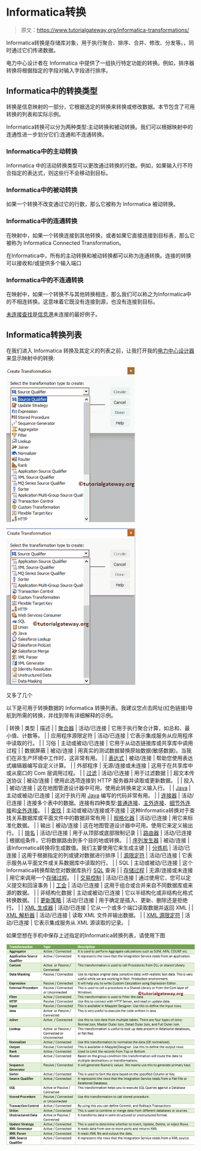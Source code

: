 # Informatica转换

> 原文：<https://www.tutorialgateway.org/informatica-transformations/>

Informatica转换是存储库对象，用于执行聚合、排序、合并、修改、分发等。，同时通过它们传递数据。

电力中心设计者在 Informatica 中提供了一组执行特定功能的转换。例如，排序器转换将根据指定的字段对输入字段进行排序。

## Informatica中的转换类型

转换是信息映射的一部分，它根据选定的转换来转换或修改数据。本节包含了可用转换的列表和实际示例。

Informatica转换可以分为两种类型:主动转换和被动转换。我们可以根据映射中的连通性进一步划分它们:连通和不连通转换。

### Informatica中的主动转换

Informatica 中的活动转换类型可以更改通过转换的行数。例如，如果输入行不符合指定的表达式，则这些行不会移动到目标。

### Informatica中的被动转换

如果一个转换不改变通过它的行数，那么它被称为 Informatica 被动转换。

### Informatica中的连通转换

在映射中，如果一个转换连接到其他转换，或者如果它直接连接到目标表，那么它被称为 Informatica Connected Transformation。

在Informatica中，所有的主动转换和被动转换都可以称为连通转换。连接的转换可以接收和/或提供多个输入端口

### Informatica中的不连通转换

在映射中，如果一个转换不与其他转换相连，那么我们可以称之为Informatica中的不相连转换。这意味着它既没有连接到源，也没有连接到目标。

[未连接查找](https://www.tutorialgateway.org/unconnected-lookup-transformation-in-informatica/)是[信息港](https://www.tutorialgateway.org/informatica/)未连接的最好例子。

## Informatica转换列表

在我们进入 Informatica 转换及其定义的列表之前，让我打开我的[电力中心设计器](https://www.tutorialgateway.org/informatica-powercenter-designer/)来显示映射中的转换:

![Informatica Transformations 1](img/2818445503fbd25bf1c294e6dc6afb24.png)

![Informatica Transformations 2](img/6b447c120d8feff1d9b4d0db3a8f00a8.png)

又多了几个

以下是可用于转换数据的 Informatica 转换列表。我建议您点击网址(红色链接)导航到所需的转换，并找到带有详细解释的示例。

| 转换 | 类型 | 描述 |
| [聚合器](https://www.tutorialgateway.org/aggregator-transformation-in-informatica/) | 活动/已连接 | 它用于执行聚合计算，如总和、最小值、计数等。 |
| 应用程序源限定符 | 活动/已连接 | 它表示集成服务从应用程序中读取的行。 |
| 习俗 | 主动或被动/已连接 | 它用于从动态链接库或共享库中调用过程 |
| 数据屏蔽 | 被动/连接 | 用真实的测试数据替换原始数据(敏感数据)。当我们在非生产环境中工作时，这非常有用。 |
| [表达式](https://www.tutorialgateway.org/expression-transformation-in-informatica/) | 被动/连接 | 帮助您使用表达式编辑器编写自定义计算。 |
| 外部程序 | 无源/连接或未连接 | 这用于在共享库中或从窗口的 Com 层调用过程。 |
| [过滤](https://www.tutorialgateway.org/filter-transformation-in-informatica/) | 活动/已连接 | 用于过滤数据 |
| 超文本传送协议 | 被动/连接 | 使用此选项连接到 HTTP 服务器并读取或更新数据。 |
| 投入 | 被动/连接 | 这在地图管道设计器中可用。使用此转换来定义输入行。 |
| [Java](https://www.tutorialgateway.org/java-transformation-in-informatica/) | 主动或被动/已连接 | 这对于执行用 [Java](https://www.tutorialgateway.org/java-tutorial/) 编写的代码非常有用。 |
| [连接器](https://www.tutorialgateway.org/joiner-transformation-in-informatica/) | 活动/已连接 | 连接多个表中的数据。连接有四种类型:[普通连接](https://www.tutorialgateway.org/joiner-transformation-in-informatica/)、[主外连接](https://www.tutorialgateway.org/master-outer-join-in-informatica/)、[细节外连接](https://www.tutorialgateway.org/detail-outer-join-in-informatica/)和[全外连接](https://www.tutorialgateway.org/full-outer-join-in-informatica/)。 |
| [查找](https://www.tutorialgateway.org/lookup-transformation-in-informatica/) | 主动或被动/连接或不连接 | 这种Informatica转换对于查找关系数据库或平面文件中的数据非常有用 |
| [规格化器](https://www.tutorialgateway.org/normalizer-transformation-in-informatica/) | 活动/已连接 | 用它来标准化数据。 |
| 输出 | 被动/连接 | 这在地图管道设计器中可用。使用它来定义输出行。 |
| [排名](https://www.tutorialgateway.org/rank-transformation-in-informatica/) | 活动/已连接 | 用于从顶部或底部限制记录 |
| [路由器](https://www.tutorialgateway.org/router-transformation-in-informatica/) | 活动/已连接 | 根据组条件，它将数据路由到多个目的地或转换。 |
| [序列发生器](https://www.tutorialgateway.org/sequence-generator-transformation-in-informatica/) | 被动/连接 | 该Informatica转换将生成数值。我们主要使用它来生成主键 |
| [分拣机](https://www.tutorialgateway.org/sorter-transformation-in-informatica/) | 活动/已连接 | 这用于根据指定的列或键对数据进行排序 |
| [源限定符](https://www.tutorialgateway.org/source-qualifier-transformation-in-informatica/) | 活动/已连接 | 它表示服务从平面文件或关系数据库中读取的行。 |
| SQL | 主动或被动/已连接 | 这个Informatica转换帮助您对数据库执行 [SQL](https://www.tutorialgateway.org/sql/) 查询 |
| [存储过程](https://www.tutorialgateway.org/stored-procedure-transformation-in-informatica/) | 无源/连接或未连接 | 用它来调用一个[存储过程](https://www.tutorialgateway.org/stored-procedures-in-sql/)。 |
| [交易控制](https://www.tutorialgateway.org/transaction-control-transformation-in-informatica/) | 活动/已连接 | 通过使用它，您可以定义提交和回滚事务 |
| [工会](https://www.tutorialgateway.org/union-transformation-in-informatica/) | 活动/已连接 | 这用于组合或合并来自不同数据库或来源的数据。 |
| 非结构化数据 | 主动或被动/已连接 | 它以半结构化或非结构化格式转换数据。 |
| [更新策略](https://www.tutorialgateway.org/update-strategy-transformation-in-informatica/) | 活动/已连接 | 用于确定是插入、更新、删除还是拒绝行。 |
| [XML 生成器](https://www.tutorialgateway.org/xml-generator-transformation-in-informatica/) | 活动/已连接 | 它从一个或多个端口读取数据并返回 XML |
| [XML 解析器](https://www.tutorialgateway.org/xml-parser-transformation-in-informatica/) | 活动/已连接 | 读取 XML 文件并输出数据。 |
| [XML 源限定符](https://www.tutorialgateway.org/xml-source-qualifier-informatica/) | 活动/已连接 | 它表示集成服务从 XML 源读取的记录。 |

如果您想在手机中保存上述指定的Informatica转换列表，请使用下图

![Informatica Transformations 3](img/5a9a0a5d404f9210e883906e40726332.png)